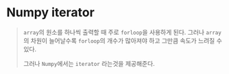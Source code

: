 # Numpy iterator

> `array`의 원소를 하나씩 출력할 때 주로 `forloop`을 사용하게 된다. 그러나 `array`의 차원이 늘어날수록 `forloop`의 개수가 많아져야 하고 그만큼 속도가 느려질 수 있다.
>
> 그러나 `Numpy`에서는 `iterator` 라는것을 제공해준다.